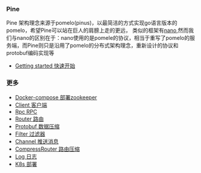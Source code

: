 



### Pine
Pine 架构理念来源于pomelo(pinus)，以最简洁的方式实现go语言版本的pomelo，希望Pine可以站在巨人的肩膀上走的更远，
类似的框架有[nano](https://github.com/lonng/nano),然而我们与nano的区别在于：nano使用的是pomele的协议，相当于重写了pomelo的服务端，而Pine则只是沿用了pomelo的分布式架构理念，重新设计的协议和protobuf编码实现等


+ [Getting started 快速开始](../../wiki)

### 更多 
+ [Docker-compose 部署zookeeper](../../wiki/Zookeeper)
+ [Client 客户端](../../wiki/Client)
+ [Rpc RPC](../../wiki/Rpc)
+ [Router 路由](../../wiki/Router)
+ [Protobuf 数据压缩](../../wiki/Protobuf)
+ [Filter 过滤器](../../wiki/Filter)
+ [Channel 推送消息](../../wiki/Channel)
+ [CompressRouter 路由压缩](../../wiki/CompressRouter)
+ [Log 日志](../../wiki/Log)
+ [K8s 部署](../../wiki/K8s)